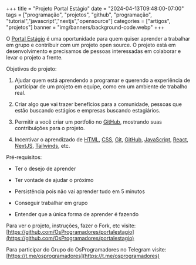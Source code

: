 +++
title = "Projeto Portal Estágio"
date = "2024-04-13T09:48:00-07:00"
tags = ["programação", "projetos", "github", "programação", "tutorial","javascript","nextjs","opensource"]
categories = ["artigos", "projetos"]
banner = "img/banners/background-code.webp"
+++

O [Portal Estágio](https://portalestagio.com/) é uma oportunidade para quem quiser aprender a trabalhar em grupo e contribuir com um projeto open source. O projeto está em desenvolvimento e precisamos de pessoas interessadas em colaborar e levar o projeto a frente.

Objetivos do projeto:

1. Ajudar quem está aprendendo a programar e querendo a experiência de participar de um projeto em equipe, como em um ambiente de trabalho real.

2. Criar algo que vai trazer benefícios para a comunidade, pessoas que estão buscando estágios e empresas buscando estagiários.

3. Permitir a você criar um portfolio no [GitHub](https://github.com), mostrando suas contribuições para o projeto.

4. Incentivar o aprendizado de [HTML](https://www.w3schools.com/html/), [CSS](https://www.w3schools.com/css/default.asp), [Git](https://osprogramadores.com/desafios/d01/), [GitHub](https://osprogramadores.com/desafios/d01/), [JavaScript](https://www.w3schools.com/js/default.asp), [React](https://www.w3schools.com/react/default.asp), [NextJS](https://nextjs.org/learn), [Tailwinds](https://v2.tailwindcss.com/docs), etc.

Pré-requisitos:

* Ter o desejo de aprender

* Ter vontade de ajudar o próximo

* Persistência pois não vai aprender tudo em 5 minutos

* Conseguir trabalhar em grupo

* Entender que a única forma de aprender é fazendo

Para ver o projeto, instruções, fazer o Fork, etc visite:
[https://github.com/OsProgramadores/portalestagio](https://github.com/OsProgramadores/portalestagio)

Para participar do Grupo do OsProgramadores no Telegram visite: [https://t.me/osprogramadores](https://t.me/osprogramadores)
